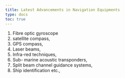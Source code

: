 ```yaml
---
title: Latest Advancements in Navigation Equipments 
type: docs
toc: true
---
```

1. Fibre optic gyroscope
2. satellite compass, 
3. GPS compass, 
4. Laser beams, 
5. Infra-red techniques, 
6. Sub- marine acoustic transponders, 
7. Split beam channel guidance systems,
8. Ship identification etc.,
